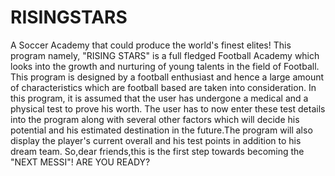 # RISINGSTARS
A Soccer Academy that could produce the world's finest elites!
This program namely, "RISING STARS" is a full fledged Football Academy which looks into the growth and nurturing of young talents in the field of Football. This program is designed by a football enthusiast and hence a large amount of characteristics which are football based are taken into consideration. In this program, it is assumed that the user has undergone a medical and a physical test to prove his worth. The user has to now enter these test details into the program along with several other factors which will decide his potential and his estimated destination in the future.The program will also display the player's current overall and his test points in addition to his dream team. So,dear friends,this is the first step towards becoming the "NEXT MESSI"! ARE YOU READY?
